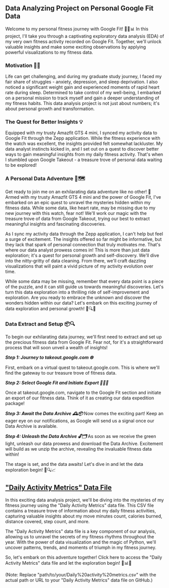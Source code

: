## Data Analyzing Project on Personal Google Fit Data

Welcome to my personal fitness journey with Google Fit! 🏃‍♀️📊 In this project, I'll take you through a captivating exploratory data analysis (EDA) of my very own fitness activity recorded on Google Fit. Together, we'll unlock valuable insights and make some exciting observations by applying powerful visualizations to my fitness data.

### Motivation 💪🚀

Life can get challenging, and during my graduate study journey, I faced my fair share of struggles - anxiety, depression, and sleep deprivation. I also noticed a significant weight gain and experienced moments of rapid heart rate during sleep. Determined to take control of my well-being, I embarked on a personal mission to track myself and gain a deeper understanding of my fitness habits. This data analysis project is not just about numbers; it's about personal growth and transformation.

### The Quest for Better Insights 💡

Equipped with my trusty Amazfit GTS 4 mini, I synced my activity data to Google Fit through the Zepp application. While the fitness experience with the watch was excellent, the insights provided felt somewhat lackluster. My data analyst instincts kicked in, and I set out on a quest to discover better ways to gain meaningful insights from my daily fitness activity. That's when I stumbled upon Google Takeout - a treasure trove of personal data waiting to be explored!

### A Personal Data Adventure 🚀🗺️

Get ready to join me on an exhilarating data adventure like no other! 🌟 Armed with my trusty Amazfit GTS 4 mini and the power of Google Fit, I've embarked on an epic quest to unravel the mysteries hidden within my fitness data. While some data, like heart rate, may be missing due to my new journey with this watch, fear not! We'll work our magic with the treasure trove of data from Google Takeout, trying our best to extract meaningful insights and fascinating discoveries.

As I sync my activity data through the Zepp application, I can't help but feel a surge of excitement. The insights offered so far might be informative, but they lack that spark of personal connection that truly motivates me. That's where our data analyst prowess comes in! This is more than just data exploration; it's a quest for personal growth and self-discovery. We'll dive into the nitty-gritty of data cleaning. From there, we'll craft dazzling visualizations that will paint a vivid picture of my activity evolution over time.

While some data may be missing, remember that every data point is a piece of the puzzle, and it can still guide us towards meaningful discoveries. Let's turn this data exploration into a thrilling ride of self-improvement and exploration. Are you ready to embrace the unknown and discover the wonders hidden within our data? Let's embark on this exciting journey of data exploration and personal growth! 🚀🔍💪


### Data Extract and Setup 📦🔍
To begin our exhilarating data journey, we'll first need to extract and set up the precious fitness data from Google Fit. Fear not, for it's a straightforward process that will soon unveil a wealth of insights!

***Step 1: Journey to takeout.google.com 🌐***

First, embark on a virtual quest to takeout.google.com. This is where we'll find the gateway to our treasure trove of fitness data.

***Step 2: Select Google Fit and Initiate Export 🏃‍♂️📅***

Once at takeout.google.com, navigate to the Google Fit section and initiate an export of our fitness data. Think of it as creating our data expedition package!

***Step 3: Await the Data Archive 🕰️📦*** 
Now comes the exciting part! Keep an eager eye on our notifications, as Google will send us a signal once our Data Archive is available.

***Step 4: Unleash the Data Archive 🔓🗂️***
As soon as we receive the green light, unleash our data prowess and download the Data Archive. Excitement will build as we unzip the archive, revealing the invaluable fitness data within!

The stage is set, and the data awaits! Let's dive in and let the data exploration begin! 🚀🔍📈

## ["Daily Activity Metrics" Data File](https://github.com/KhaingSuThway/personal-google-fit-data-analysis/blob/6586569176e99b8a691cc51a359606da8bb98f07/Daily%20activity%20metrics.csv)

In this exciting data analysis project, we'll be diving into the mysteries of my fitness journey using the "Daily Activity Metrics" data file. This CSV file contains a treasure trove of information about my daily fitness activities, capturing valuable insights about my move minutes count, calories burned, distance covered, step count, and more.

The "Daily Activity Metrics" data file is a key component of our analysis, allowing us to unravel the secrets of my fitness rhythms throughout the year. With the power of data visualization and the magic of Python, we'll uncover patterns, trends, and moments of triumph in my fitness journey.

So, let's embark on this adventure together! Click here to access the "Daily Activity Metrics" data file and let the exploration begin! 🚀📊💪

(Note: Replace "path/to/your/Daily%20activity%20metrics.csv" with the actual path or URL to your "Daily Activity Metrics" data file on GitHub.)


